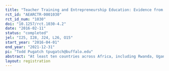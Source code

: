 ```yaml
---
title: "Teacher Training and Entrepreneurship Education: Evidence from a Curriculum Reform in Rwanda"
rct_id: "AEARCTR-0001030"
rct_id_num: "1030"
doi: "10.1257/rct.1030-4.2"
date: "2016-02-11"
status: "completed"
jel: "I25, I28, J24, L26, O15"
start_year: "2016-04-01"
end_year: "2021-12-31"
pi: "Todd Pugatch tpugatch@buffalo.edu"
abstract: "At least ten countries across Africa, including Rwanda, Uganda, Zambia and Namibia, are currently undergoing secondary curriculum reforms to teach youth the skills they need to succeed after school. Yet many of these reforms are not effective due to implementation challenges, particularly the prevalence of traditional rote-memorization pedagogy. This study will examine pedagogy-targeted curriculum reform and teacher training in the delivery of Rwanda’s revised secondary school entrepreneurship curriculum, to be introduced in 2016. A subset of schools will be randomly selected to receive two years of ongoing teacher training on the curriculum. A control group will receive the curriculum only. The study will measure impact on student academic and life outcomes over a period of three years. The results will inform government efforts to implement competency-based curriculum reforms in secondary schools across Africa."
layout: registration
---
```


